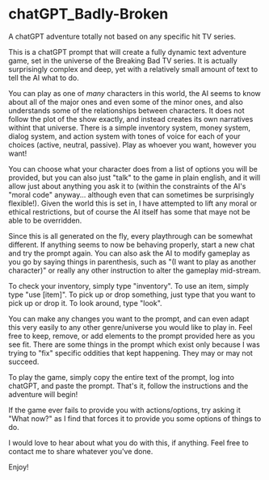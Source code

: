 # chatGPT_Badly-Broken
A chatGPT adventure totally not based on any specific hit TV series.

This is a chatGPT prompt that will create a fully dynamic text adventure game, set in the universe of the Breaking Bad TV series.  It is actually surprisingly complex and deep, yet with a relatively small amount of text to tell the AI what to do.

You can play as one of *many* characters in this world, the AI seems to know about all of the major ones and even some of the minor ones, and also understands some of the relationships between characters.  It does not follow the plot of the show exactly, and instead creates its own narratives withint that universe.  There is a simple inventory system, money system, dialog system, and action system with tones of voice for each of your choices (active, neutral, passive).  Play as whoever you want, however you want!

You can choose what your character does from a list of options you will be provided, but you can also just "talk" to the game in plain english, and it will allow just about anything you ask it to (within the constraints of the AI's "moral code" anyway... although even that can sometimes be surprisingly flexible!).  Given the world this is set in, I have attempted to lift any moral or ethical restrictions, but of course the AI itself has some that maye not be able to be overridden.

Since this is all generated on the fly, every playthrough can be somewhat different.  If anything seems to now be behaving properly, start a new chat and try the prompt again.  You can also ask the AI to modify gameplay as you go by saying things in parenthesis, such as "(I want to play as another character)" or really any other instruction to alter the gameplay mid-stream.

To check your inventory, simply type "inventory".  To use an item, simply type "use [item]".  To pick up or drop something, just type that you want to pick up or drop it.  To look around, type "look".

You can make any changes you want to the prompt, and can even adapt this very easily to any other genre/universe you would like to play in.  Feel free to keep, remove, or add elements to the prompt provided here as you see fit.  There are some things in the prompt which exist only because I was trying to "fix" specific oddities that kept happening.  They may or may not succeed.

To play the game, simply copy the entire text of the prompt, log into chatGPT, and paste the prompt.  That's it, follow the instructions and the adventure will begin!

If the game ever fails to provide you with actions/options, try asking it "What now?" as I find that forces it to provide you some options of things to do.

I would love to hear about what you do with this, if anything.  Feel free to contact me to share whatever you've done.

Enjoy!
